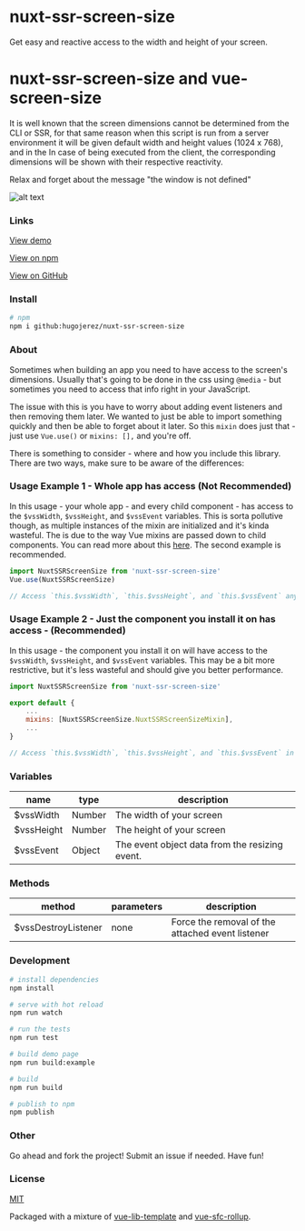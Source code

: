 # nuxt-ssr-screen-size

Get easy and reactive access to the width and height of your screen.

# nuxt-ssr-screen-size and vue-screen-size

It is well known that the screen dimensions cannot be determined from the CLI or SSR, for that same reason when this script is run from a server environment it will be given default width and height values (1024 x 768), and in the In case of being executed from the client, the corresponding dimensions will be shown with their respective reactivity.

Relax and forget about the message "the window is not defined"

![alt text](https://i.imgur.com/Gi0TFBs.png "vue-screen-size")

### Links

[View demo](https://promosis.github.io/nuxt-ssr-screen-size/)

[View on npm](https://www.npmjs.com/package/nuxt-ssr-screen-size)

[View on GitHub](https://github.com/promosis/nuxt-ssr-screen-size)

### Install

```bash
# npm
npm i github:hugojerez/nuxt-ssr-screen-size

```


### About

Sometimes when building an app you need to have access to the screen's dimensions. Usually that's going to be done in the css using `@media` - but sometimes you need to access that info right in your JavaScript.

The issue with this is you have to worry about adding event listeners and then removing them later. We wanted to just be able to import something quickly and then be able to forget about it later. So this `mixin` does just that - just use `Vue.use()` or `mixins: [],` and you're off.

There is something to consider - where and how you include this library. There are two ways, make sure to be aware of the differences:

### Usage Example 1 - Whole app has access (Not Recommended)

In this usage - your whole app - and every child component - has access to the `$vssWidth`, `$vssHeight`, and `$vssEvent` variables. This is sorta pollutive though, as multiple instances of the mixin are initialized and it's kinda wasteful. The is due to the way Vue mixins are passed down to child components. You can read more about this [here](https://vuejs.org/v2/guide/mixins.html#Global-Mixin). The second example is recommended.

```javascript
import NuxtSSRScreenSize from 'nuxt-ssr-screen-size'
Vue.use(NuxtSSRScreenSize)

// Access `this.$vssWidth`, `this.$vssHeight`, and `this.$vssEvent` anywhere in your app.
```

### Usage Example 2 - Just the component you install it on has access - (Recommended)

In this usage - the component you install it on will have access to the `$vssWidth`, `$vssHeight`, and `$vssEvent` variables. This may be a bit more restrictive, but it's less wasteful and should give you better performance.

```javascript
import NuxtSSRScreenSize from 'nuxt-ssr-screen-size'

export default {
    ...
    mixins: [NuxtSSRScreenSize.NuxtSSRScreenSizeMixin],
    ...
}

// Access `this.$vssWidth`, `this.$vssHeight`, and `this.$vssEvent` in your component.
```
### Variables

| name | type | description |
|--------|------------|-------------|
| $vssWidth | Number | The width of your screen |
| $vssHeight | Number | The height of your screen |
| $vssEvent | Object | The event object data from the resizing event. |

### Methods

| method | parameters | description |
|--------|------------|-------------|
| $vssDestroyListener | none | Force the removal of the attached event listener |

### Development

```bash
# install dependencies
npm install

# serve with hot reload
npm run watch

# run the tests
npm run test

# build demo page
npm run build:example

# build
npm run build

# publish to npm
npm publish
```

### Other

Go ahead and fork the project! Submit an issue if needed. Have fun!

### License

[MIT](http://opensource.org/licenses/MIT)

Packaged with a mixture of [vue-lib-template](https://github.com/biigpongsatorn/vue-lib-template) and [vue-sfc-rollup](https://github.com/team-innovation/vue-sfc-rollup).